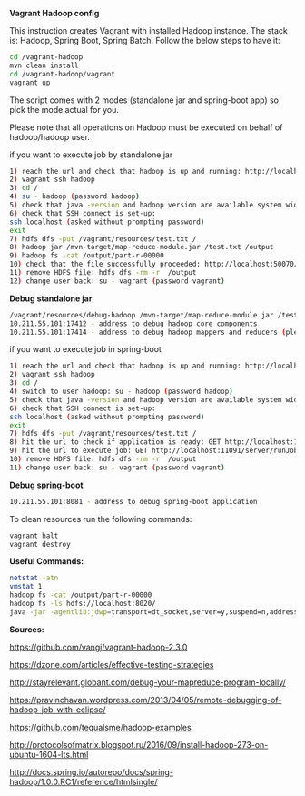 **Vagrant Hadoop config**

This instruction creates Vagrant with installed Hadoop instance. The stack is: Hadoop, Spring Boot, Spring Batch. Follow the below steps to have it:

```sh
cd /vagrant-hadoop
mvn clean install
cd /vagrant-hadoop/vagrant
vagrant up
```

The script comes with 2 modes (standalone jar and spring-boot app) so pick the mode actual for you.

Please note that all operations on Hadoop must be executed on behalf of hadoop/hadoop user.

if you want to execute job by standalone jar

```sh
1) reach the url and check that hadoop is up and running: http://localhost:50070/explorer.html/
2) vagrant ssh hadoop
3) cd /
4) su - hadoop (password hadoop)
5) check that java -version and hadoop version are available system wide
6) check that SSH connect is set-up:
ssh localhost (asked without prompting password)
exit
7) hdfs dfs -put /vagrant/resources/test.txt /
8) hadoop jar /mvn-target/map-reduce-module.jar /test.txt /output
9) hadoop fs -cat /output/part-r-00000
10) check that the file successfully proceeded: http://localhost:50070/explorer.html#/output
11) remove HDFS file: hdfs dfs -rm -r  /output
12) change user back: su - vagrant (password vagrant)
```

**Debug standalone jar**

```sh
/vagrant/resources/debug-hadoop /mvn-target/map-reduce-module.jar /test.txt /output
10.211.55.101:17412 - address to debug hadoop core components
10.211.55.101:17414 - address to debug hadoop mappers and reducers (please note it available only at map/reduce stage because suspend=n)
```

if you want to execute job in spring-boot

```sh
1) reach the url and check that hadoop is up and running: http://localhost:50070/explorer.html/
2) vagrant ssh hadoop
3) cd /
4) switch to user hadoop: su - hadoop (password hadoop)
5) check that java -version and hadoop version are available system wide
6) check that SSH connect is set-up:
ssh localhost (asked without prompting password)
exit
7) hdfs dfs -put /vagrant/resources/test.txt /
8) hit the url to check if application is ready: GET http://localhost:11091/server/test
9) hit the url to execute job: GET http://localhost:11091/server/runJob?isAsync=false
10) remove HDFS file: hdfs dfs -rm -r  /output
11) change user back: su - vagrant (password vagrant)
```

**Debug spring-boot**

```sh
10.211.55.101:8081 - address to debug spring-boot application
```


To clean resources run the following commands:

```sh
vagrant halt
vagrant destroy
```


**Useful Commands:**
```sh
netstat -atn
vmstat 1
hadoop fs -cat /output/part-r-00000
hadoop fs -ls hdfs://localhost:8020/
java -jar -agentlib:jdwp=transport=dt_socket,server=y,suspend=n,address=8081 /mvn-web/hadoop-web-app.jar
```

**Sources:**

https://github.com/vangj/vagrant-hadoop-2.3.0

https://dzone.com/articles/effective-testing-strategies

http://stayrelevant.globant.com/debug-your-mapreduce-program-locally/

https://pravinchavan.wordpress.com/2013/04/05/remote-debugging-of-hadoop-job-with-eclipse/

https://github.com/tequalsme/hadoop-examples

http://protocolsofmatrix.blogspot.ru/2016/09/install-hadoop-273-on-ubuntu-1604-lts.html

http://docs.spring.io/autorepo/docs/spring-hadoop/1.0.0.RC1/reference/htmlsingle/